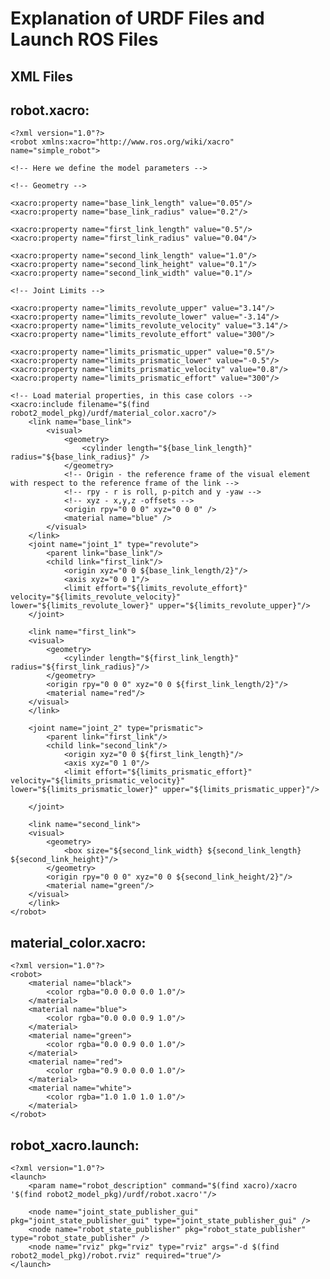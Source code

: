 # Explanation of URDF Files and Launch ROS Files

## XML Files
## robot.xacro:
    <?xml version="1.0"?>
    <robot xmlns:xacro="http://www.ros.org/wiki/xacro" name="simple_robot">

    <!-- Here we define the model parameters -->

    <!-- Geometry -->

    <xacro:property name="base_link_length" value="0.05"/>
    <xacro:property name="base_link_radius" value="0.2"/>

    <xacro:property name="first_link_length" value="0.5"/>
    <xacro:property name="first_link_radius" value="0.04"/>

    <xacro:property name="second_link_length" value="1.0"/>
    <xacro:property name="second_link_height" value="0.1"/>
    <xacro:property name="second_link_width" value="0.1"/>

    <!-- Joint Limits -->

    <xacro:property name="limits_revolute_upper" value="3.14"/>
    <xacro:property name="limits_revolute_lower" value="-3.14"/>
    <xacro:property name="limits_revolute_velocity" value="3.14"/>
    <xacro:property name="limits_revolute_effort" value="300"/>

    <xacro:property name="limits_prismatic_upper" value="0.5"/>
    <xacro:property name="limits_prismatic_lower" value="-0.5"/>
    <xacro:property name="limits_prismatic_velocity" value="0.8"/>
    <xacro:property name="limits_prismatic_effort" value="300"/>

    <!-- Load material properties, in this case colors -->
    <xacro:include filename="$(find robot2_model_pkg)/urdf/material_color.xacro"/>
        <link name="base_link">
            <visual>
                <geometry>
                    <cylinder length="${base_link_length}" radius="${base_link_radius}" />
                </geometry>
                <!-- Origin - the reference frame of the visual element with respect to the reference frame of the link -->
                <!-- rpy - r is roll, p-pitch and y -yaw -->
                <!-- xyz - x,y,z -offsets -->
                <origin rpy="0 0 0" xyz="0 0 0" />
                <material name="blue" />
            </visual>
        </link>
        <joint name="joint_1" type="revolute">
            <parent link="base_link"/>
            <child link="first_link"/>
                <origin xyz="0 0 ${base_link_length/2}"/>
                <axis xyz="0 0 1"/>
                <limit effort="${limits_revolute_effort}" velocity="${limits_revolute_velocity}" lower="${limits_revolute_lower}" upper="${limits_revolute_upper}"/>
        </joint>

        <link name="first_link">
        <visual>
            <geometry>
                <cylinder length="${first_link_length}" radius="${first_link_radius}"/>
            </geometry>
            <origin rpy="0 0 0" xyz="0 0 ${first_link_length/2}"/>
            <material name="red"/>
        </visual>
        </link>

        <joint name="joint_2" type="prismatic">
            <parent link="first_link"/>
            <child link="second_link"/>
                <origin xyz="0 0 ${first_link_length}"/>
                <axis xyz="0 1 0"/>
                <limit effort="${limits_prismatic_effort}" velocity="${limits_prismatic_velocity}" lower="${limits_prismatic_lower}" upper="${limits_prismatic_upper}"/>

        </joint>

        <link name="second_link">
        <visual>
            <geometry>
                <box size="${second_link_width} ${second_link_length} ${second_link_height}"/>
            </geometry>
            <origin rpy="0 0 0" xyz="0 0 ${second_link_height/2}"/>
            <material name="green"/>
        </visual>
        </link>
    </robot>

## material_color.xacro:
    <?xml version="1.0"?>
    <robot>
        <material name="black">
            <color rgba="0.0 0.0 0.0 1.0"/>
        </material>
        <material name="blue">
            <color rgba="0.0 0.0 0.9 1.0"/>
        </material>
        <material name="green">
            <color rgba="0.0 0.9 0.0 1.0"/>
        </material>
        <material name="red">
            <color rgba="0.9 0.0 0.0 1.0"/>
        </material>
        <material name="white">
            <color rgba="1.0 1.0 1.0 1.0"/>
        </material>
    </robot>

## robot_xacro.launch:
    <?xml version="1.0"?>
    <launch>
        <param name="robot_description" command="$(find xacro)/xacro '$(find robot2_model_pkg)/urdf/robot.xacro'"/>

        <node name="joint_state_publisher_gui" pkg="joint_state_publisher_gui" type="joint_state_publisher_gui" />
        <node name="robot_state_publisher" pkg="robot_state_publisher" type="robot_state_publisher" />
        <node name="rviz" pkg="rviz" type="rviz" args="-d $(find robot2_model_pkg)/robot.rviz" required="true"/>
    </launch>
